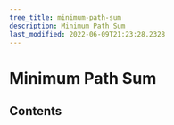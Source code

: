 ```yaml
---
tree_title: minimum-path-sum
description: Minimum Path Sum
last_modified: 2022-06-09T21:23:28.2328
---
```


# Minimum Path Sum

## Contents
